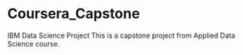 # Coursera_Capstone
IBM Data Science Project
This is a capstone project from Applied Data Science course.

